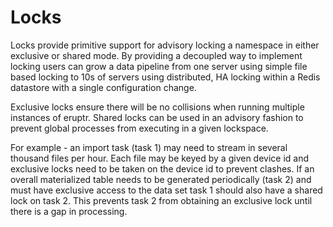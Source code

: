 # Locks

Locks provide primitive support for advisory locking a namespace in either 
exclusive or shared mode. By providing a decoupled way to implement locking 
users can grow a data pipeline from one server using simple file based locking 
to 10s of servers using distributed, HA locking within a Redis datastore
with a single configuration change.

Exclusive locks ensure there will be no collisions when running multiple instances
of eruptr. Shared locks can be used in an advisory fashion to prevent global 
processes from executing in a given lockspace.

For example - an import task (task 1) may need to stream in several thousand files per 
hour. Each file may be keyed by a given device id and exclusive locks need to be
taken on the device id to prevent clashes. If an overall materialized table needs
to be generated periodically (task 2) and must have exclusive access to the data 
set task 1 should also have a shared lock on task 2. This prevents task 2 from 
obtaining an exclusive lock until there is a gap in processing.